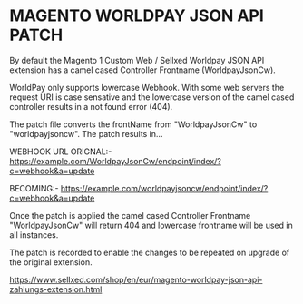 # MAGENTO WORLDPAY JSON API PATCH

By default the Magento 1 Custom Web / Sellxed Worldpay JSON API extension has a camel cased Controller Frontname (WorldpayJsonCw).

WorldPay only supports lowercase Webhook. With some web servers the request URI is case sensative and the lowercase version of the camel cased controller results in a not found error (404).

The patch file converts the frontName from "WorldpayJsonCw" to "worldpayjsoncw". The patch results in...

WEBHOOK URL ORIGNAL:-
https://example.com/WorldpayJsonCw/endpoint/index/?c=webhook&a=update

BECOMING:-
https://example.com/worldpayjsoncw/endpoint/index/?c=webhook&a=update

Once the patch is applied the camel cased Controller Frontname "WorldpayJsonCw" will return 404 and lowercase frontname will be used in all instances.

The patch is recorded to enable the changes to be repeated on upgrade of the original extension.

https://www.sellxed.com/shop/en/eur/magento-worldpay-json-api-zahlungs-extension.html
